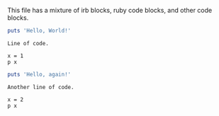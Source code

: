 This file has a mixture of irb blocks, ruby code blocks, and other code blocks.

```ruby
puts 'Hello, World!'
```

```
Line of code.
```

```#run_irb
x = 1
p x
```

```ruby
puts 'Hello, again!'
```

```
Another line of code.
```

```#run_irb
x = 2
p x
```
